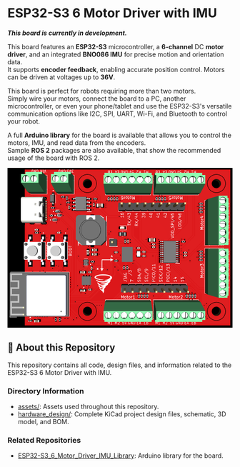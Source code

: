 # ESP32-S3 6 Motor Driver with IMU

**_This board is currently in development._**

This board features an **ESP32-S3** microcontroller, a **6-channel** DC **motor driver**, and an integrated **BNO086 IMU** for precise motion and orientation data.<br>
It supports **encoder feedback**, enabling accurate position control. Motors can be driven at voltages up to **36V**.

This board is perfect for robots requiring more than two motors.<br>
Simply wire your motors, connect the board to a PC, another microcontroller, or even your phone/tablet and use the ESP32-S3's versatile communication options like I2C, SPI, UART, Wi-Fi, and Bluetooth to control your robot.

A full **Arduino library** for the board is available that allows you to control the motors, IMU, and read data from the encoders.<br>
Sample **ROS 2** packages are also available, that show the recommended usage of the board with ROS 2.

![3D Model Screenshot](assets/3D_View.png)

## 📂 About this Repository

This repository contains all code, design files, and information related to the ESP32-S3 6 Motor Driver with IMU.

### Directory Information

- [assets/](assets/): Assets used throughout this repository.
- [hardware_design/](hardware_design/): Complete KiCad project design files, schematic, 3D model, and BOM.

### Related Repositories

- [ESP32-S3_6_Motor_Driver_IMU_Library](https://github.com/amronos/ESP32-S3_6_Motor_Driver_IMU_Library/): Arduino library for the board.
